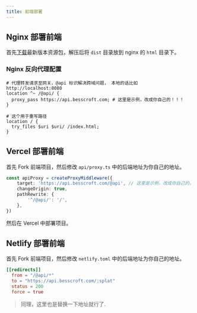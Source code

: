 ```yaml
---
title: 前端部署
---
```


## Nginx 部署前端

首先[下载](https://demo.besscroft.com/od/release)最新版本资源包，解压后将 `dist` 目录放到 nginx 的 `html` 目录下。

### Nginx 反向代理配置

```nginx
# 代理转发请求至网关，@api 标识解决跨域问题， 本地的话比如 http://localhost:8080
location ^~ /@api/ {
  proxy_pass https://api.besscroft.com; # 这里是示例，改成你自己的！！！
}

# 这个用于重写路径
location / {
  try_files $uri $uri/ /index.html; 
}
```

## Vercel 部署前端

首先 Fork 前端项目，然后修改 `api/proxy.ts` 中的后端地址为你自己的地址。

```ts
const apiProxy = createProxyMiddleware({
    target: 'https://api.besscroft.com/@api', // 这里是示例，改成你自己的，如 https://api.example.com/@api
    changeOrigin: true,
    pathRewrite: {
        '^/@api/': '/',
    },
})
```

然后在 Vercel 中部署项目。

## Netlify 部署前端

首先 Fork 前端项目，然后修改 `netlify.toml` 中的后端地址为你自己的地址。

```toml
[[redirects]]
  from = "/@api/*"
  to = "https://api.besscroft.com/:splat"
  status = 200
  force = true
```

> 同理，这里也是替换一下地址就行了.
